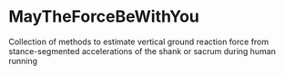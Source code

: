 # MayTheForceBeWithYou
Collection of methods to estimate vertical ground reaction force from stance-segmented accelerations of the shank or sacrum during human running

